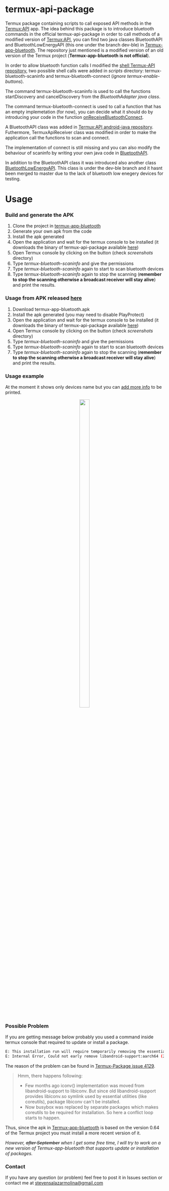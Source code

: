 # termux-api-package
Termux package containing scripts to call exposed API methods in the [Termux:API](https://github.com/termux/termux-api) app. The idea behind this package is to introduce bluetooth commands in the official termux-api-package in order to call methods of a modified version of [Termux:API](https://github.com/termux/termux-api), you can find two java classes BluetoothAPI and BluetoothLowEnergyAPI (this one under the branch dev-ble) in [Termux-app-bluetooth](https://github.com/StevenSalazarM/termux-app-bluetooth). The repository just mentioned is a modified version of an old version of the Termux project (**Termux-app-bluetooth is not official**).

In order to allow bluetooth function calls I modified the [shell Termux-API repository](https://github.com/termux/termux-api-package), two possible shell calls were added in *scripts* directory: termux-bluetooth-scaninfo and termux-bluetooth-connect (*ignore termux-enable-buttons*).

The command termux-bluetooth-scaninfo is used to call the functions startDiscovery and cancelDiscovery from the *BluetoothAdapter java class*.

The command termux-bluetooth-connect is used to call a function that has an empty implemetation (for now), you can decide what it should do by introducing your code in the function [onReceiveBluetoothConnect](https://github.com/StevenSalazarM/termux-app-bluetooth/blob/master/app/src/main/java/com/termux/api/BluetoothAPI.java#L106).

A BluetoothAPI class was added in [Termux:API android-java repository](https://github.com/termux/termux-api). Futhermore, TermuxApiReceiver class was modified in order to make the application call the functions to scan and connect.

The implementation of connect is still missing and you can also modify the behaviour of scaninfo by writing your own java code in [BluetoothAPI](https://github.com/StevenSalazarM/termux-app-bluetooth/blob/master/app/src/main/java/com/termux/api/BluetoothAPI.java).

In addition to the BluetoothAPI class it was introduced also another class [BluetoothLowEnergyAPI](https://github.com/StevenSalazarM/termux-app-bluetooth/blob/dev-ble/app/src/main/java/com/termux/api/BluetoothLowEnergyAPI.java). This class is under the dev-ble branch and it hasnt been merged to master due to the lack of bluetooth low enegery devices for testing. 

# Usage

### Build and generate the APK

 1) Clone the project in [termux-app-bluetooth](https://github.com/StevenSalazarM/termux-app-bluetooth)
 2) Generate your own apk from the code
 3) Install the apk generated
 4) Open the application and wait for the termux console to be installed (it downloads the binary of termux-api-package available [here](https://github.com/StevenSalazarM/Termux-api-bluetooth/releases/tag/binary3))
 5) Open Termux console by clicking on the button (check *screenshots* directory)
 6) Type *termux-bluetooth-scaninfo* and give the permissions
 7) Type *termux-bluetooth-scaninfo* again to start to scan bluetooth devices
 8) Type *termux-bluetooth-scaninfo* again to stop the scanning (**remember to stop the scanning otherwise a broadcast receiver will stay alive**) and print the results.

### Usage from APK released [here](https://github.com/StevenSalazarM/termux-app-bluetooth/releases/tag/v0.1)

 1) Download termux-app-bluetooth.apk
 2) Install the apk generated (you may need to disable PlayProtect)
 3) Open the application and wait for the termux console to be installed (it downloads the binary of termux-api-package available [here](https://github.com/StevenSalazarM/Termux-api-bluetooth/releases/tag/binary3))
 4) Open Termux console by clicking on the button (check *screenshots* directory)
 5) Type *termux-bluetooth-scaninfo* and give the permissions
 6) Type *termux-bluetooth-scaninfo* again to start to scan bluetooth devices
 7) Type *termux-bluetooth-scaninfo* again to stop the scanning (**remember to stop the scanning otherwise a broadcast receiver will stay alive**) and print the results.

### Usage example
At the moment it shows only devices name but you can [add more info](https://github.com/StevenSalazarM/termux-app-bluetooth/blob/master/app/src/main/java/com/termux/api/BluetoothAPI.java#L36) to be printed.

<p align="center"><img src="https://github.com/StevenSalazarM/Termux-api-bluetooth/blob/master/screenshots/termux-bluetooth-scaninfo-release.jpeg"  height="50%" width="25%" ></p>

### Possible Problem
If you are getting message below probably you used a command inside termux console that required to update or install a package.
```sh
E: This installation run will require temporarily removing the essential package libandroid-support:aarch64 due to a Conflicts/Pre-Depends loop. This is often bad, but if you really want to do it, activate the APT::Force-LoopBreak option.
E: Internal Error, Could not early remove libandroid-support:aarch64 (2)
```
The reason of the problem can be found in  [Termux-Package issue 4129](https://github.com/termux/termux-packages/issues/4129#issuecomment-519487869).

>Hmm, there happens following:
   >- Few months ago iconv() implementation was moved from libandroid-support to libiconv. But since old libandroid-support provides libiconv.so symlink used by essential utilities (like coreutils), package libiconv can't be installed.
   >- Now busybox was replaced by separate packages which makes coreutils to be required for installation. So here a conflict loop starts to happen.

Thus, since the apk in [Termux-app-bluetooth](https://github.com/StevenSalazarM/termux-app-bluetooth) is based on the version 0.64 of the Termux project you must install a more recent version of it. 

_However, ~~after September~~ when I get some free time, I will try to work on a new version of Termux-app-bluetooth that supports update or installation of packages._

### Contact
If you have any question (or problem) feel free to post it in Issues section or contact me at stevensalazarmolina@gmail.com
